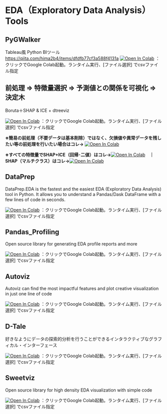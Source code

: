 # EDA（Exploratory Data Analysis） Tools
## PyGWalker
Tableau風 Python BIツール
https://qiita.com/hima2b4/items/dfdfb77cf3a588f4131a
[![Open In Colab](https://colab.research.google.com/assets/colab-badge.svg)](https://colab.research.google.com/github/hima2b4/EDA_tools/blob/master/Pythonで視覚化[PyGWalker編].ipnyb)
：クリックでGoogle Colab起動。ランタイム実行、[ファイル選択] でcsvファイル指定

## 前処理 ⇒ 特徴量選択 ⇒ 予測値との関係を可視化 ⇒ 決定木
Boruta＋SHAP & ICE + dtreeviz

[![Open In Colab](https://colab.research.google.com/assets/colab-badge.svg)](https://colab.research.google.com/github/hima2b4/Auto_Profiling/blob/master/Bruta%2BSHAP%2Bdtreeviz.ipynb)
：クリックでGoogle Colab起動。ランタイム実行、[ファイル選択] でcsvファイル指定

**※簡易の前処理（不要データは基本削除）ではなく、欠損値や異常データを残したい等の前処理を行いたい場合はコレ→** [![Open In Colab](https://colab.research.google.com/assets/colab-badge.svg)](https://colab.research.google.com/github/hima2b4/Auto_Profiling/blob/master/Data_Preprosessing.ipynb)

**※すべての特徴量でSHAP+ICE（回帰･二値）はコレ→**[![Open In Colab](https://colab.research.google.com/assets/colab-badge.svg)](https://colab.research.google.com/github/hima2b4/Auto_Profiling/blob/master/SHAP%2Bdtreeviz.ipynb)　**｜SHAP（マルチクラス）はコレ→**[![Open In Colab](https://colab.research.google.com/assets/colab-badge.svg)](https://colab.research.google.com/github/hima2b4/Auto_Profiling/blob/master/SHAP%2Bdtreeviz_Multi-class.ipynb)　

## DataPrep
DataPrep.EDA is the fastest and the easiest EDA (Exploratory Data Analysis) tool in Python. It allows you to understand a Pandas/Dask DataFrame with a few lines of code in seconds.

[![Open In Colab](https://colab.research.google.com/assets/colab-badge.svg)](https://colab.research.google.com/github/hima2b4/Auto_Profiling/blob/master/Auto_DataPrep.ipynb)
：クリックでGoogle Colab起動。ランタイム実行、[ファイル選択] でcsvファイル指定

## Pandas_Profiling
Open source library for generating EDA profile reports and more

[![Open In Colab](https://colab.research.google.com/assets/colab-badge.svg)](https://colab.research.google.com/github/hima2b4/Auto_Profiling/blob/master/Auto_Profiling.ipynb)
：クリックでGoogle Colab起動。ランタイム実行、[ファイル選択] でcsvファイル指定

## Autoviz
Autoviz can find the most impactful features and plot creative visualization in just one line of code

[![Open In Colab](https://colab.research.google.com/assets/colab-badge.svg)](https://colab.research.google.com/github/hima2b4/Auto_Profiling/blob/master/Autoviz_localfile_upload.ipynb)
：クリックでGoogle Colab起動。ランタイム実行、[ファイル選択] でcsvファイル指定

## D-Tale
好きなようにデータの探索的分析を行うことができるインタラクティブなグラフィカル・インターフェース

[![Open In Colab](https://colab.research.google.com/assets/colab-badge.svg)](https://colab.research.google.com/github/hima2b4/Auto_Profiling/blob/master/Auto_D-Tale.ipynb)
：クリックでGoogle Colab起動。ランタイム実行、[ファイル選択] でcsvファイル指定

## Sweetviz
Open source library for high density EDA visualization with simple code

[![Open In Colab](https://colab.research.google.com/assets/colab-badge.svg)](https://colab.research.google.com/github/hima2b4/Auto_Profiling/blob/master/Auto_Sweetviz.ipynb)
：クリックでGoogle Colab起動。ランタイム実行、[ファイル選択] でcsvファイル指定
